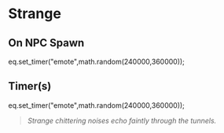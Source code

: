 # Strange
## On NPC Spawn

eq.set_timer("emote",math.random(240000,360000));
## Timer(s)

eq.set_timer("emote",math.random(240000,360000));

>*Strange chittering noises echo faintly through the tunnels.*